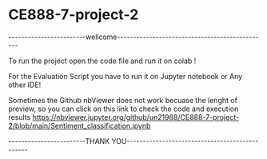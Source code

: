# CE888-7-project-2

------------------------wellcome----------------------------------------------- 

To run the project open the code file and run it on colab ! 

For the Evaluation Script you have to run it on Jupyter notebook or Any other IDE!


Sometimes the Github nbViewer does not work becuase the lenght of preview, so you can click on this link to check the code and execution results
https://nbviewer.jupyter.org/github/un21988/CE888-7-project-2/blob/main/Sentiment_classification.ipynb




------------------------THANK YOU-----------------------------------------------
